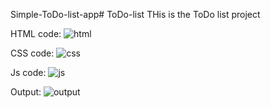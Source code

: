 Simple-ToDo-list-app# ToDo-list
THis is the ToDo list project

HTML code:
![html](https://github.com/Itzfaizan06/ToDo-list/assets/160049730/e156bb8a-21fb-4c30-9ada-b45c2b5d6883)

CSS code:
![css](https://github.com/Itzfaizan06/ToDo-list/assets/160049730/09b070e8-afef-4a26-80c4-ed4e50aac868)

Js code:
![js](https://github.com/Itzfaizan06/ToDo-list/assets/160049730/8ffff0d7-eed4-47f4-8caa-2e0cc28f82a0)

Output:
![output](https://github.com/Itzfaizan06/ToDo-list/assets/160049730/e2a116c6-5370-4a65-a864-7e4b363c92bc)
